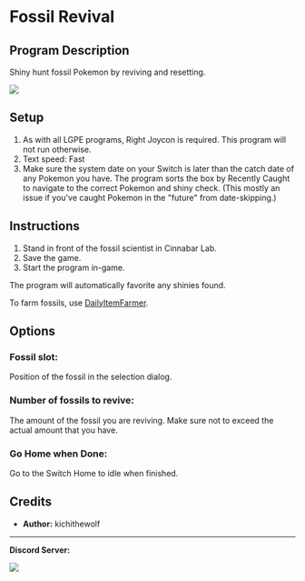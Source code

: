 # Fossil Revival

## Program Description

Shiny hunt fossil Pokemon by reviving and resetting.

<img src="../images/FossilRevival-0.png">

## Setup

1. As with all LGPE programs, Right Joycon is required. This program will not run otherwise.
2. Text speed: Fast
3. Make sure the system date on your Switch is later than the catch date of any Pokemon you have. The program sorts the box by Recently Caught to navigate to the correct Pokemon and shiny check. (This mostly an issue if you've caught Pokemon in the "future" from date-skipping.)

## Instructions

1. Stand in front of the fossil scientist in Cinnabar Lab.
2. Save the game.
3. Start the program in-game.

The program will automatically favorite any shinies found.

To farm fossils, use [DailyItemFarmer](DailyItemFarmer.md).

## Options

### Fossil slot:

Position of the fossil in the selection dialog.

### Number of fossils to revive:

The amount of the fossil you are reviving. Make sure not to exceed the actual amount that you have.

### Go Home when Done:

Go to the Switch Home to idle when finished.


## Credits

- **Author:** kichithewolf


<hr>

**Discord Server:** 

[<img src="https://canary.discordapp.com/api/guilds/695809740428673034/widget.png?style=banner2">](https://discord.gg/cQ4gWxN)
